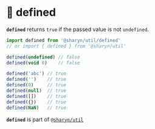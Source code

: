 # 🌹 defined

**`defined`** returns `true` if the passed value is not `undefined`.

```js
import defined from '@sharyn/util/defined'
// or import { defined } from '@sharyn/util'

defined(undefined) // false
defined(void 0)    // false

defined('abc') // true
defined('')    // true
defined(0)     // true
defined(null)  // true
defined([])    // true
defined({})    // true
defined(NaN)   // true
```

**`defined`** is part of [`@sharyn/util`](https://github.com/sharynjs/sharyn-util/blob/master/README.md)
